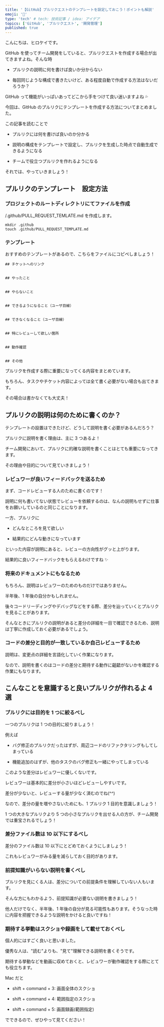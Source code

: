 ```yaml
---
title: '【GitHub】プルリクエストのテンプレートを設定しておこう！ポイントも解説'
emoji: '💬'
type: 'tech' # tech: 技術記事 / idea: アイデア
topics: ['GitHub', 'プルリクエスト', '開発管理']
published: true
---
```


こんにちは、ヒロケイです。

GitHub を使ってチーム開発をしていると、プルリクエストを作成する場合が出てきますよね。そんな時

- プルリクの説明に何を書けば良いか分からない

- 毎回同じような構成で書きたいけど、ある程度自動で作成する方法はないだろうか？

GitHub って機能がいっぱいあってどこから手をつけて良い迷いますよね 💦

今回は、GitHub のプルリクにテンプレートを作成する方法についてまとめました。

この記事を読むことで

- プルリクには何を書けば良いのか分かる

- 説明の構成をテンプレートで設定し、プルリクを生成した時点で自動生成できるようになる

- チームで役立つプルリクを作れるようになる

それでは、やっていきましょう！

## プルリクのテンプレート　設定方法

### プロジェクトのルートディレクトリにてファイルを作成

/.github/PULL_REQUEST_TEMLATE.md を作成します。

```
mkdir .github
touch .github/PULL_REQUEST_TEMPLATE.md
```

### テンプレート

おすすめのテンプレートがあるので、こちらをファイルにコピペしましょう！

```
## チケットへのリンク


## やったこと


## やらないこと


## できるようになること（ユーザ目線）


## できなくなること（ユーザ目線）


## 特にレビューして欲しい箇所


## 動作確認


## その他

```

プルリクを作成する際に重要になってくる内容をまとめています。

もちろん、タスクやチケット内容によっては全て書く必要がない場合も出てきます。

その場合は書かなくても大丈夫！

## プルリクの説明は何のために書くのか？

テンプレートの設置はできたけど、どうして説明を書く必要があるんだろう？

プルリクに説明を書く理由は、主に 3 つあるよ！

チーム開発において、プルリクに的確な説明を書くことはとても重要になってきます。

その理由や目的について見ていきましょう！

### レビュワーが良いフィードバックを送るため

まず、コードレビューする人のために書くのです！

説明に何も書いてない状態でレビューを依頼するのは、なんの説明もせずに仕事をお願いしているのと同じことになります。

一方、プルリクに

- どんなところを見て欲しい

- 結果的にどんな動きになっています

といった内容が説明にあると、レビューの方向性がグッと上がります。

結果的に良いフィードバックをもらえるわけですね ✨

### 将来のドキュメントにもなるため

もちろん、説明はレビュワーのためのものだけではありません。

半年後、1 年後の自分かもしれません。

後々コードリーディングやデバッグなどをする際、差分を辿っていくとプルリクを見ることがあります。

そんなときにプルリクの説明があると差分の詳細を一目で確認できるため、説明は丁寧に作成しておく必要があるでしょう。

### コードの差分と目的が一致しているか**自己レビューするため**

説明は、変更点の詳細を言語化していく作業になります。

なので、説明を書くのはコードの差分と期待する動作に齟齬がないかを確認する作業にもなります。

## こんなことを意識すると良いプルリクが作れるよ 4 選

### プルリクには目的を 1 つに絞るべし

一つのプルリクは 1 つの目的に絞りましょう！

例えば

- バグ修正のプルリクだったはずが、周辺コードのリファクタリングもしてしまっている

- 機能追加のはずが、他のタスクのバグ修正も一緒にやってしまっている

このような差分はレビュワーに優しくないです。

レビュワーは基本的に差分が小さいほどレビューしやすいです。

差分が少ないと、レビューする量が少なく済むのでね(^^)

なので、差分の量を増やさないためにも、1 プルリク 1 目的を意識しましょう！

1 つの大きなプルリクより 5 つの小さなプルリクを出せる人の方が、チーム開発では重宝されるでしょう！

### 差分ファイル数は 10 以下にするべし

差分のファイル数は 10 以下にとどめておくようにしましょう！

これもレビュワーがみる量を減らしておく目的があります。

### 前提知識がいらない説明を書くべし

プルリクを見にくる人は、差分についての前提条件を理解していない人もいます。

そんな方にもわかるよう、前提知識が必要ない説明を書きましょう！

他人だけでなく、半年後、1 年後の自分が見る可能性もあります。そうなった時に内容を把握できるような説明をかけると良いですね！

### 期待する挙動はスクショや録画をして載せておくべし

個人的にはすごく良いと思いました。

優秀な人は、"読む"よりも、"見て"理解できる説明を書くそうです。

期待する挙動などを動画に収めておくと、レビュワーが動作確認をする際にとても役立ちます。

Mac だと

- shift + command + 3: 画面全体のスクショ

- shift + command + 4: 範囲指定のスクショ

- shift + command + 5: 画面録画(範囲指定)

でできるので、ぜひやって見てください！
